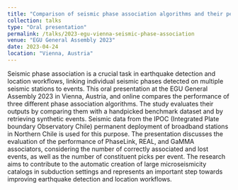 ```yaml
---
title: "Comparison of seismic phase association algorithms and their performance"
collection: talks
type: "Oral presentation"
permalink: /talks/2023-egu-vienna-seismic-phase-association
venue: "EGU General Assembly 2023"
date: 2023-04-24
location: "Vienna, Austria"
---
```


Seismic phase association is a crucial task in earthquake detection and location workflows, linking individual seismic phases detected on multiple seismic stations to events. This oral presentation at the EGU General Assembly 2023 in Vienna, Austria, and online compares the performance of three different phase association algorithms. The study evaluates their outputs by comparing them with a handpicked benchmark dataset and by retrieving synthetic events. Seismic data from the IPOC (Integrated Plate boundary Observatory Chile) permanent deployment of broadband stations in Northern Chile is used for this purpose. The presentation discusses the evaluation of the performance of PhaseLink, REAL, and GaMMA associators, considering the number of correctly associated and lost events, as well as the number of constituent picks per event. The research aims to contribute to the automatic creation of large microseismicity catalogs in subduction settings and represents an important step towards improving earthquake detection and location workflows.

